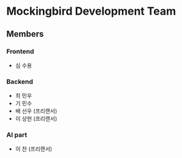 # Mockingbird Development Team

## Members

### Frontend
* 심 수용

### Backend
* 최 민우
* 기 민수
* 배 선우 (프리랜서)
* 이 상현 (프리랜서)

### AI part
* 이  찬 (프리랜서)
